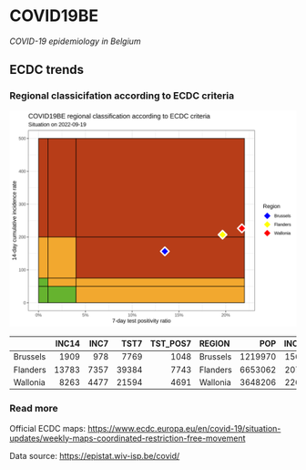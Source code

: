 
# COVID19BE

*COVID-19 epidemiology in Belgium*

## ECDC trends

### Regional classicifation according to ECDC criteria

![](COVID9BE-ecdc-trend.png)

|          | INC14 | INC7 |  TST7 | TST\_POS7 | REGION   |     POP | INC14\_RT |       PR7 |        GR |
| :------- | ----: | ---: | ----: | --------: | :------- | ------: | --------: | --------: | --------: |
| Brussels |  1909 |  978 |  7769 |      1048 | Brussels | 1219970 |  156.4793 | 0.1348951 | 0.0504834 |
| Flanders | 13783 | 7357 | 39384 |      7743 | Flanders | 6653062 |  207.1678 | 0.1966027 | 0.1448802 |
| Wallonia |  8263 | 4477 | 21594 |      4691 | Wallonia | 3648206 |  226.4949 | 0.2172363 | 0.1825145 |

### Read more

Official ECDC maps:
<https://www.ecdc.europa.eu/en/covid-19/situation-updates/weekly-maps-coordinated-restriction-free-movement>

Data source: <https://epistat.wiv-isp.be/covid/>
